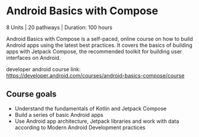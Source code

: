 # Android Basics with Compose

8 Units | 20 pathways | Duration: 100 hours

Android Basics with Compose is a self-paced, online course on how to build Android apps using the latest best practices. It covers the basics of building apps with Jetpack Compose, the recommended toolkit for building user interfaces on Android.

developer android course link: https://developer.android.com/courses/android-basics-compose/course

## Course goals

-  Understand the fundamentals of Kotlin and Jetpack Compose
-  Build a series of basic Android apps
-  Use Android app architecture, Jetpack libraries and work with data according to Modern Android Development practices
